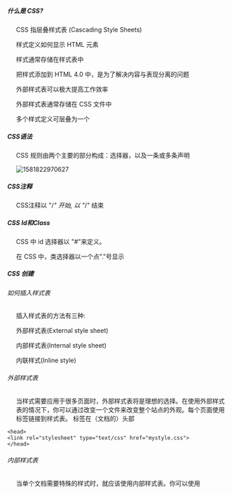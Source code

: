##### 什么是 CSS?

CSS 指层叠样式表 (Cascading Style Sheets)

样式定义如何显示 HTML 元素

样式通常存储在样式表中

把样式添加到 HTML 4.0 中，是为了解决内容与表现分离的问题

外部样式表可以极大提高工作效率

外部样式表通常存储在 CSS 文件中

多个样式定义可层叠为一个

##### CSS语法

CSS 规则由两个主要的部分构成：选择器，以及一条或多条声明

![1581822970627](C:\Users\e-Yu.Liu\AppData\Roaming\Typora\typora-user-images\1581822970627.png)

##### CSS注释

CSS注释以 "/*" 开始, 以 "*/" 结束

##### CSS Id和Class 

CSS 中 id 选择器以 "#"来定义。

在 CSS 中，类选择器以一个点"."号显示

##### CSS 创建

###### 如何插入样式表

插入样式表的方法有三种:

外部样式表(External style sheet)

内部样式表(Internal style sheet)

内联样式(Inline style)

###### 外部样式表

当样式需要应用于很多页面时，外部样式表将是理想的选择。在使用外部样式表的情况下，你可以通过改变一个文件来改变整个站点的外观。每个页面使用 <link> 标签链接到样式表。 <link> 标签在（文档的）头部

```
<head>
<link rel="stylesheet" type="text/css" href="mystyle.css">
</head>
```

###### 内部样式表

当单个文档需要特殊的样式时，就应该使用内部样式表。你可以使用 <style> 标签在文档头部定义内部样式表

```
<head>
<style>
hr {color:sienna;}
p {margin-left:20px;}
body {background-image:url("images/back40.gif");}
</style>
</head>
```

###### 内联样式

由于要将表现和内容混杂在一起，内联样式会损失掉样式表的许多优势。请慎用这种方法，例如当样式仅需要在一个元素上应用一次时。

要使用内联样式，你需要在相关的标签内使用样式（style）属性。Style 属性可以包含任何 CSS 属性。

```
<p style="color:sienna;margin-left:20px">这是一个段落。</p>
```

###### 样式优先级

（内联样式）Inline style > （内部样式）Internal style sheet >（外部样式）External style sheet > 浏览器默认样式

##### CSS背景

background     简写属性，作用是将背景属性设置在一个声明中

background-attachment 背景图像是否固定或者随着页面的其余部分滚动

background-color   设置元素的背景颜色

background-image   把图像设置为背景

background-position 设置背景图像的起始位置

background-repeat    设置背景图像是否及如何重复

当使用简写属性时，属性值的顺序为：:background-color
、background-image、background-repeat、background-attachment、background-position

##### CSS文本格式

color     设置文本颜色

direction  设置文本方向

letter-spacing 设置字符间距

line-height  设置行高

text-align 对齐元素中的文本

text-decoration 向文本添加修饰

text-indent 缩进元素中文本的首行

text-shadow 设置文本阴影

text-transform 控制元素中的字母

unicode-bidi  设置或返回文本是否被重写

vertical-align   设置元素的垂直对齐

white-spacing 设置元素中空白的处理方式

word-spacing  设置字间距

letter-spacing 这个样式使用在英文单词时，是设置字母与字母之间的间距。如果想设置英文单词之间的间距，可以使用 word-spacing 来实现。

汉字的间隔调节也是用 letter-spacing 来实现的。因为中文段落里字与字之间没有空格，因而 word-spacing 通常起不到调整间距的作用。

##### CSS字体

font      在一个声明中设置所有的字体属性

font-family  指定文本的字体系列

fot-size   指定文本的字体大小

font-sytle  指定文本的字体样式

font-variant  以小型大写字体或者正常字体显示文本

font-weight  指定字体的粗细

如果你不指定一个字体的大小，默认大小和普通文本段落一样，是16像素（16px=1em）。

###### 用em来设置字体大小

为了避免Internet Explorer 中无法调整文本的问题，许多开发者使用 em 单位代替像素。

em的尺寸单位由W3C建议。

1em和当前字体大小相等。在浏览器中默认的文字大小是16px。

因此，1em的默认大小是16px。可以通过下面这个公式将像素转换为em：px/16=em

##### CSS链接

a:link  - 正常，未访问过的链接

a:visited -  用户已访问过的链接

a:hover - 当用户鼠标放在链接上时

a:active  - 链接被点击的那一刻

css定义超链接是要有先后顺序的。否则，在某些浏览器里面有可能会出现某个样式不起作用的bug。不能正确显示想要的效果。CSS属性的排列顺序: L-V-H-A 。 L-V-H-A是link、visited、hover、active的简写。   

##### CSS列表

list-style  简写属性。用于把所有用于列表的属性设置于一个声明中

list-style-image  将图像设置为列表项标志

list-style-position  设置列表中列表项标志的位置

list-style-type 设置列表项标志的类型

简写属性可以按顺序设置如下属性：list-style-type、list-style-position、list-style-image

##### CSS表格

border  表格边框

border-collapse 设置表格的边框是否被折叠成一个单一的边框或隔开

height 和 width属性定义表格的宽度和高度

text-align属性设置水平对齐方式，向左，右，或中心

vertical-align属性设置垂直对齐方式

##### CSS盒子模型

css盒子模型（Box Model） 所有HTML元素可以看作盒子，在css中，‘box model’这一术语是用来设计和布局时使用。CSS盒模型本质上是一个盒子，封装周围的HTML元素，它包括：边距，边框，填充和实际内容。

盒模型允许我们在其它元素和周围元素边框之间的空间放置元素。

![1581836128192](C:\Users\e-Yu.Liu\AppData\Roaming\Typora\typora-user-images\1581836128192.png)

margin(外边距)：清除边框外的区域，外边距是透明的

border(边框)：围绕在内边距和内容外的边框

padding(内边距)：清除内容周围的区域，内边距是透明的

content(内容)：盒子的内容，显示文本和图像

最终元素的总宽度计算公式是这样的：

总元素的宽度=宽度+左填充+右填充+左边框+右边框+左边距+右边距

总元素的高度=高度+顶部填充+底部填充+上边框+下边框+上边距+下边距

###### W3C标准盒子模型

![1581836587682](C:\Users\e-Yu.Liu\AppData\Roaming\Typora\typora-user-images\1581836587682.png)

从上图可以看出，w3c盒子模型的范围包括margin、border、padding、content,并且content部分不包含其他部分。

###### IE盒子模型

![1581836664194](C:\Users\e-Yu.Liu\AppData\Roaming\Typora\typora-user-images\1581836664194.png)

从上图可以看出，IE盒子模型的范围包括margin、border、padding、content,和w3c盒子模型不同的是，IE盒子模型的content部分包含了padding和border.

IE5.5及更早的版本使用的是IE盒模型。IE6及其以上的版本在标准兼容模式下使用的是W3C的盒模型标准。我们说这是一个好消息因为这意味着此盒模型问题

只会出现在IE5.5及其更早的版本中。只要为文档设置一个DOCTYPE，就会使得IE遵循标准兼容模式的方式工作。

另外，我们现在应该能理解了，css3的box-sizing属性给了开发者选择盒模型解析方式的权利。W3C的盒模型方式被称为“content-box”，IE的被称为“border-box”，使用box-sizing: border-box;就是为了在设置有padding值和border值的时候不把宽度撑开。

##### CSS边框

border    简写属性，用于把针对四个边的属性设置在一个声明

border-style  用于设置元素所有边框的样式，或者单独地为各边设置边框样式

border-width 简写属性，用于为元素的所有边框设置宽度，或者单独地为各边边框设置宽度

border-color 简写属性，设置元素的所有边框中可见部分的颜色，或为4个边分别设置颜色

border-bottom 简写属性，用于把下边框的所有属性设置到一个声明中。

border-bottom-color  设置元素的下边框的颜色。

border-bottom-style  设置元素的下边框的样式。

border-bottom-width  设置元素的下边框的宽度。

border-left   简写属性，用于把左边框的所有属性设置到一个声明中。

border-left-color 设置元素的左边框的颜色。

border-left-style 设置元素的左边框的样式。

border-left-width 设置元素的左边框的宽度。

border-right  简写属性，用于把右边框的所有属性设置到一个声明中。

border-right-color   设置元素的右边框的颜色。

border-right-style   设置元素的右边框的样式。

border-right-width   设置元素的右边框的宽度。

border-top 简写属性，用于把上边框的所有属性设置到一个声明中。

border-top-color  设置元素的上边框的颜色。

border-top-style  设置元素的上边框的样式。

border-top-width  设置元素的上边框的宽度。

border-style:属性1，属性2，属性3，属性4    上-》右-》下-》左

border-style:属性1，属性2，属性3      上-》左右-》下

border-style：属性1，属性2， 上下-》左右

border-style:属性1   上下左右相同

##### CSS轮廓（outline）

轮廓（outline）是绘制于元素周围的一条线，位于边框边缘的外围，可起到突出元素的作用。

轮廓（outline）属性指定元素轮廓的样式、颜色和宽度。

outline   在一个声明中设置所有的轮廓属性

outline-color 设置轮廓的颜色

outline-style  设置轮廓的样式

outline-width 设置轮廓的宽度

outline是不占空间的，既不会增加额外的width或者height(这样不会导致浏览器渲染时出现reflow或是repaint)

##### CSS margin(外边距)

margin  简写属性。在一个声明中设置所有外边距属性

margin-bottom  设置元素的下外边距

margin-left  设置元素的左外边距

margin-right 设置元素的右外边距

margin-top  设置元素的上外边距

margin的值可能是：auto(依赖于浏览器)、length（定义一个固定的margin）、%（定义一个使用百分比的边距）

##### CSS padding(填充)

padding   使用简写属性设置在一个声明中的所有填充属性

padding-bottom 设置元素的底部填充

padding-left  设置元素的左部填充

padding-right 设置元素的右部填充

padding-top 设置元素的顶部填充

paddiing的值可能是：length（定义一个固定的填充）、%（使用百分比值定义一个填充）

##### CSS分组和嵌套选择器

分组选择器 ： 每个选择器用逗号分隔

嵌套选择器：可能适用于选择器内部的选择器的样式

p{} :为所有p元素指定一个样式

.marked{}：为所有class='marked'的元素指定一个样式

.marked p{}：为所有class='marked'元素内的p元素指定一个样式

p .marked{}：为所有class='marked'的p元素指定一个样式

##### CSS尺寸（Dimension）

height 设置元素的高度

line-height 设置行高

max-height 设置元素的最大高度

max-width 设置元素的最大宽度

ming-height 设置元素的最小高度

min-width 设置元素的最小宽度

width 设置元素的宽度

##### CSS Display(显示)与Visibility(可见性)

display属性设置一个元素应如何显示，visibility属性指定一个元素应可见还是隐藏

###### 隐藏元素 - display:none 或 visibility:hidden

visibility:hidden 可以隐藏某个元素，但隐藏的元素仍需占用与未隐藏之前一样的空间。也就是说，该元素虽然被隐藏了，但仍然会影响布局。

display:none 可以隐藏某个元素，且隐藏的元素不会占用任何空间。也就是说，该元素不但被隐藏了，而且该元素原本占用的空间也会从页面布局中消失。

display:block  - 显示为块级元素

display:inline  - 显示为内联元素

display:inlne-block - 显示为内联块元素，表现为同行显示并可修改宽高内外边距等属性

块级元素（block）特性：1）总是独占一行，表现为另起一行开始，而且其后的元素也必须另起一行2）显示宽度（width)、高度（height）、内边距（padding）和外边距（margin）都可控制

内联元素（inline）特性:1)和相邻的内联元素在同一行 2）宽度（width）、高度（height）、内边距（padding）和外边距（margin）都不可改变，就是里面文字或图片的大小

##### CSS position(定位)

positon 属性的5个值 ：  static 、relative、fixed 、absolute 、sticky

###### static 定位 

HTML元素的默认值，即没有定位，遵循正常的文档流对象。静态定位的元素不会受到top、bottom、left 、right影响。

###### fixed定位

元素的位置相对于浏览器窗口是固定位置。即使窗口是滚动的它也不会移动。

fixed定位使元素的位置与文档流无关，因此不占据空间。fixed定位的元素和其他元素重叠。

###### relative定位

相对定位元素的定位是相对其正常位置。移动相对定位元素，但它原本所占的空间不会改变。相对定位元素经常被用来作为绝对定位元素的容器快。

###### absolute定位

绝对定位的元素的位置相对于最近的已定位父元素，如果元素没有已定位的父元素，那么它的位置相对于<html>。absolute 定位使元素的位置与文档流无关，因此不占据空间。absolute定位的元素和其他元素重叠。

###### sticky定位

sticky 英文字面意思是粘，粘贴，所以可以把它称之为粘性定位。

position：sticky,基于用户的滚动位置来定位。

粘性定位的元素是依赖于用户的滚动，在position:relative 与 position:fixed定位之间切换。它的行为就像position:relative;而当页面滚动超出目标区域时，它的表现就像position:fixed;它会固定在目标位置。元素定位表现为在跨越特定阈值前为相对定位，之后为固定定位。这个特定阈值指的是 top, right, bottom 或 left 之一，换言之，指定 top, right, bottom 或 left 四个阈值其中之一，才可使粘性定位生效。否则其行为与相对定位相同。

###### 重叠的元素

元素的定位与文档流无关，所以它们可以覆盖页面上的其它元素。z-index属性指定了一个元素的堆叠顺序。一个元素可以有正数或负数的堆叠顺序。具有更高堆叠顺序的元素总是在较低的堆叠顺序元素的前面。

**注意：** 如果两个定位元素重叠，没有指定z - index，最后定位在HTML代码中的元素将被显示在最前面。

##### CSS布局 - overflow

oveflow属性用于控制内容溢出元素框时显示的方式。

overflow属性有以下值：

visible   默认值。内容不会被修剪，会呈现在元素框之外

hidden  内容会被修剪，并且其余内容是不可见的

scroll      内容会被修剪，但是浏览器会显示滚动条以便查看其余的内容

auto      如果内容被修剪，则浏览器会显示滚动条以便查看其余的内容

inherit   规定应该从父元素继承overflow属性的值

##### CSS float 浮动

css 的float 会使元素向左或向右移动，其周围的元素也会重新排列。

元素的水平方向浮动，意味着元素只能左右移动而不能上下移动。

一个浮动元素会尽量向左或向右移动，直到它的外边缘碰到包含框或另一个浮动框的边框为止。

浮动元素之后的元素将围绕它。

浮动元素之前的元素将不会受到影响。

清除浮动--使用clear

clear  指定不允许元素周围有浮动元素   left、right、both、none、inherit

float 指定一个元素是否可以浮动             left、right、none、inherit

##### CSS布局-水平&垂直对齐

元素居中对齐  margin:auto;

文本在元素内居中对齐，使用tetx-align:center;

图片居中对齐  margin:auto;

左右对齐，--使用定位方式

左右对齐，--使用float方式

垂直居中对齐--使用padding

垂直居中--使用line-height

垂直居中--使用position和transform

##### CSS组合选择符

在CSS3中包含了四种组合方式：

- 后代选择器（以空格分隔）
- 子元素选择器（以大于号分隔）
- 相邻兄弟选择器（以加号分隔） 相邻兄弟选择器可选择紧接在另一元素后的元素，且二者有相同父元素
- 后续兄弟选择器（以破折号分隔）后续兄弟选择器选取所有指定元素之后的相邻兄弟元素

##### CSS伪类

css伪类是用来添加一些选择器的特殊效果。

###### anchor伪类 

在支持css的浏览器中，链接的不同状态都可以以不同的方式显示

###### :first-child伪类

:first-child伪类来选择父元素的第一个子元素

###### :lang伪类

:lang伪类使你有能力为不同的语言定义特殊的规则

##### CSS伪元素

css伪元素是用来添加一些选择器的特殊效果

###### :first-line 伪元素

first-line伪元素用于向文本的首行设置特殊样式

###### :first-letter 伪元素

first-letter伪元素用于向文本的首字母设置特殊样式

###### :before伪元素

before伪元素可以在元素的内容前面插入新内容

###### :after伪元素

after伪元素可以在元素的内容之后插入新内容

##### CSS图像拼合技术

图像拼合就是单个图像的集合。

有许多图像的网页可能需要很长的时间来加载和生成多个服务器的请求。使用图像拼合会降低服务器的请求数量，并节省带宽。

##### CSS媒体类型

媒体类型允许你指定文件将如何在不同媒体呈现。该文件可以以不同的方式显示在屏幕上，在纸张上。或听觉浏览器等等。

一些css属性只设计了某些媒体。例如voice-family属性是专为听觉用户代理。其他一些属性可用于不同的媒体类型。例如，font-size属性可用于屏幕和印刷媒体，但有不同的值。屏幕和纸上的文件不同，通常需要一个更大的字体，sans-serif字体比较适合子屏幕上阅读，而serif字体更容易在纸上阅读。

###### @media规则

@media规则允许在相同样式表为不同媒体设置不同的样式。

all    用于所有的媒体设备

print  用于打印机

screen 用于电脑显示器

##### CSS属性选择器

具有特定属性的HTML元素样式不仅仅是class和id。

属性选择器 [title]{color:blue}

属性和值选择器[title=runoob]{border:5px solid green;}

属性和值的选择器-多值  [title~=hello]{color:blue;}

CSS属性选择器 *=，|=，^=，$=，的区别

"value 是完整单词" 类型的比较符号: ~=, |=

"拼接字符串" 类型的比较符号: *=, ^=, $=

[attribute~=value] 属性中包含独立的单词为 value，

[attribute|=value] 属性中必须是完整且唯一的单词，或者以 - 分隔开

[attribute$=value] attribute 属性以 value 结尾:

[attribute^=value]attribute 属性以 value 开头:

##### CSS计数器

css计数器通过一个变量来设置，根据规则递增变量。

css计数器使用到一下几个属性：

counter-reset  - 创建或者重置计数器

counter-increment - 递增变量

content - 插入生成的内容

counter()或counters()函数-将计数器的值添加到元素

CSS3是最新的CSS标准。

##### CSS3边框

边框属性

border-radius 用于创建圆角

box-shadow  添加阴影

border-image  设置所有边框图像

##### CSS3圆角

使用CSS3 border-radius属性，可以给任何元素制作‘圆角’。

border-radius 所有四个边角属性的缩写

border-top-left-radius  定义了左上角的弧度

border-top-right-radius  定义了右上角的弧度

border-bottom-right-radius 定义了右下角的弧度

border-bottom-left-radius 定义了左下角的弧度

如果你要在四个角上一一指定，可以使用以下规则：

四个值：第一个值为左上角，第二个值为右上角，第三个值为右下角，第四个值为左下角

三个值：第一个值为左上角，第二个值为右上角和左下角，第三个值为右下角

两个值：第一个值为左上角与右下角，第二个值为右上角与左下角

一个值：四个圆角值相同

##### CSS3背景

background-image    添加背景图片

background-size    指定背景图像的大小

background-origin 指定了背景图像的位置区域。content-box,padding-box,border-box区域内可以放置背景图像

background-clip 背景剪裁属性是从指定位置开始绘制

##### CSS3渐变

CSS3渐变可以让你在两个或多个指定的颜色之间显示平稳的过渡。

CSS3定义了两种类型的渐变：

线性渐变（Linear Gradients）-向下/向上/向左/向右/对角方向

径向渐变（Radial Gradients）-由它们的中心定义

###### 使用透明度（transparent）  

CSS3渐变也支持透明度（transparent），可用于创建减弱变淡的效果。

为了添加透明度，我们使用 rgba() 函数来定义颜色结点。rgba() 函数中的最后一个参数可以是从 0 到 1 的值，它定义了颜色的透明度：0 表示完全透明，1 表示完全不透明。

重复的线性渐变  repeating-linear-gradient()

重复的径向渐变 repeating-radial-gradient()

##### CSS3文本效果

hanging-punctuation   规定标点字符是否位于线框之外

punctuation-trim    规定是否对标点字符进行修剪

text-align-last    设置如何对齐最后一行或紧挨着强制换行符之前的行

text-emphasis   向元素的文本应用重点标记以及重点标记的前景色

text-justify   规定当text-align设置为‘justify’时所使用的对齐方法

text-outline  规定文本的轮廓

 text-overflow   规定当文本溢出包含元素时发生的事情

text-shadow     向文本添加阴影

text-wrap          规定文本的换行规则

word-break     规定非中日韩文本的换行规则

word-wrap       允许对长的不可分割的单词进行分割并换行到下一行

##### CSS3字体

CSS3 @font-face规则

使用CSS3，网页设计师可以使用他/她喜欢的任何字体。

当你发现您要使用的字体文件时，只需简单的将字体文件包含在网站中，它会自动下载给需要的用户。

##### CSS3 2D转换

CSS3转换可以对元素进行移动、缩放、转动、拉长或拉伸。

转换的效果是让某个元素改变形状，大小和位置。

transform   适用于2D或3D转换的元素

transform-origin  允许您更改转化元素位置

matrix(n,n,n,n,n,n)   定义2D转换，使用六个值的矩阵

translate(x,y) 定义2D转换，沿着X和Y轴移动元素

translateX(n)  定义2D转换，沿着X轴移动元素

translateY(n)  定义2D转换，沿着Y轴移动元素

scale(x,y)  定义2D缩放转换，改变元素的宽度和高度

scaleX(n)   定义2D缩放转换，改变元素的宽度

scaleY(n)  定义2D缩放转换，改变元素的高度

rotate(angle)  定义2D旋转，在参数中规定角度

skew(x-angle,y-angle)  定义2D倾斜转换，沿着X和Y轴

skewX(angle)   定义2D倾斜转换，沿着X轴

skewY(angle)   定义2D倾斜转换，沿着Y轴

##### CSS3 3D转换

transform  向元素应用 2D 或 3D 转换。  

transform-origin  允许你改变被转换元素的位置。    

transform-style   规定被嵌套元素如何在 3D 空间中显示。   

perspective   规定 3D 元素的透视效果。 

perspective-origin   规定 3D 元素的底部位置。 

backface-visibility  定义元素在不面对屏幕时是否可见。

matrix3d(n,n,n,n,n,n,n,n,n,n,n,n,n,n,n,n) 定义 3D 转换，使用 16 个值的 4x4 矩阵。

translate3d(x,y,z)   定义 3D 转化。

translateX(x) 定义 3D 转化，仅使用用于 X 轴的值。

translateY(y) 定义 3D 转化，仅使用用于 Y 轴的值。

translateZ(z) 定义 3D 转化，仅使用用于 Z 轴的值。

scale3d(x,y,z)    定义 3D 缩放转换。

scaleX(x)  定义 3D 缩放转换，通过给定一个 X 轴的值。

scaleY(y)  定义 3D 缩放转换，通过给定一个 Y 轴的值。

scaleZ(z)  定义 3D 缩放转换，通过给定一个 Z 轴的值。

rotate3d(x,y,z,angle)    定义 3D 旋转。

rotateX(angle)    定义沿 X 轴的 3D 旋转。

rotateY(angle)    定义沿 Y 轴的 3D 旋转。

rotateZ(angle)    定义沿 Z 轴的 3D 旋转。

perspective(n)    定义 3D 转换元素的透视视图。

##### CSS3过渡

css3过渡是元素从一种样式逐渐改变为另一种的效果。

要实现这一点，必须规定两项内容： 1）指定要添加效果的CSS属性  2）指定效果的持续时间

transition     简写属性，用于在一个属性中设置四个过渡属性

transition-property   规定应用过渡的CSS属性的名称

transition-duration   定义过渡效果花费的时间。默认是0

transition-timing-function  规定过渡效果甚微时间曲线。默认是ease

transition-delay  规定过渡效果何时开始。默认是0

##### CSS3动画

css3可以创建动画，它可以取代许多网页动画图像、Flash动画和JavaScript实现的效果。

###### CSS3 @keyframes规则

@keyframes规则是创建动画。

@keyframes规则内指定一个CSS样式和动画将逐步从目前的样式更改为新的样式。

当在@keyframes创建动画，把它绑定到一个选择器，否则动画不会有任何效果。

指定至少这两个CSS3的动画属性绑定向一个选择器：

- 规定动画的名称
- 规定动画的时长

##### CSS3动画是什么？

动画是使元素从一种样式逐渐变化为另一种样式的效果。

可以改变任意多的样式任意多的次数。

请用百分比来规定变化发生的时间，或用关键词from和to,等同于0%和100%

0%是动画的开始，100%是动画的完成

为了得到最佳的浏览器支持，您应该始终定义0%和100%选择器。

@keyframes                 规定动画

animation                     所有动画属性的简写属性，除了animation-play-state属性

animation-name          规定@keyframes动画的名称

animation-duration      规定动画完成一个周期所花费的秒或毫秒。默认是0

animation-timing-function   规定动画的速度曲线。默认是‘ease’

animation-fill-mode      规定当动画不播放时（当动画完成时，或当动画有一个延迟未开始播放时），要应用到元素的样式

animation-delay           规定动画何时开始。默然是0

animation-iteration-count  规定动画被播放的次数。默认是1

animation-direction      规定动画是否在下一周期逆向地播放。默认是normal

animation-play-state    规定动画是否正在运行或暂停。默认是running

##### CSS3多列

column-count     指定元素应该被分割的列数

column-fill         指定如何填充列

column-gap      指定列与列之间的间隙

column-rule     所有column-rule-*属性的简写

column-rule-color   指定两列间边框的颜色

column-rule-style  指定两列间边框的样式

column-rule-width  指定两列间边框的厚度

column-span  指定元素要跨越多少列

column-width  指定列的宽度

columns   设置column-width和column-count的简写

##### CSS3用户界面

在CSS3中，增加了一些新的用户界面特性来调整元素尺寸，框尺寸和外边框。

appearance    允许您使一个元素的外观像一个标准的用户界面元素

box-sizing       允许你以适应区域而用某种方式定义某些元素

icon     为创作者提供可将元素设置为图标等价物的能力

nav-down   指定在何处使用箭头向下导航键时进行导航

nav-index   指定一个元素的Tab的顺序

nav-left        指定在何处使用左侧的箭头导航键进行导航

nav-right      指定在何处使用右侧的箭头导航键进行导航

nav-up        指定在何处使用箭头向上导航键时进行导航

outline-offset  外轮廓修饰并绘制超出边框的边缘

resize         指定一个元素是否是由用户调整大小

CSS3 box-sizing 属性可以设置width和height属性中包含了padding(内边距)和border(边框)。

##### CSS3 多媒体查询

CSS3 的多媒体查询继承了 CSS2 多媒体类型的所有思想： 取代了查找设备的类型，CSS3 根据设置自适应显示。

媒体查询可用于检测很多事情，例如：

- viewport(视窗) 的宽度与高度
- 设备的宽度与高度
- 朝向 (智能手机横屏，竖屏) 。
- 分辨率

##### 多媒体查询语法

多媒体查询由多种媒体组成，可以包含一个或多个表达式，表达式根据条件是否成立返回 true 或 false。

```
@media not|only mediatype and (expressions) {
    CSS 代码...;
}
```

如果指定的多媒体类型匹配设备类型则查询结果返回 true，文档会在匹配的设备上显示指定样式效果。

除非你使用了 not 或 only 操作符，否则所有的样式会适应在所有设备上显示效果。

- **not:** not是用来排除掉某些特定的设备的，比如 @media not print（非打印设备）。
- **only:** 用来定某种特别的媒体类型。对于支持Media Queries的移动设备来说，如果存在only关键字，移动设备的Web浏览器会忽略only关键字并直接根据后面的表达式应用样式文件。对于不支持Media Queries的设备但能够读取Media Type类型的Web浏览器，遇到only关键字时会忽略这个样式文件。
- **all:** 所有设备，这个应该经常看到。

###### CSS3多媒体类型

all     用于所有媒体类型设备

print  用于打印机

screen  用于电脑屏幕，平板，智能手机等

speech  用于屏幕阅读器

##### CSS3弹性盒子（Flex Box）

弹性盒子是CSS3的一种新的布局模式。

CSS3弹性盒子(Flexible Box 或flexbox),是一种当页面需要适应不同的屏幕大小以及设备类型时确保元素拥有恰当的行为的布局方式。

引入弹性盒布局模型的目的是提供一种更加有效的方式来对一个容器中的子元素进行排列、赌气和分配空白空间。

###### CSS3弹性盒子内容

弹性盒子由弹性容器（Flex container）和弹性子元素（Flex item）组成。

弹性容器通过设置display属性的值为flex或inline-flex将其定义为弹性容器。

弹性容器内包含了一个或多个弹性子元素。

注意：弹性容器外及弹性子元素内是正常渲染的。弹性盒子只定义了弹性子元素如何在弹性容器内布局。

弹性子元素通常在弹性盒子内一行显示。默认情况每个容器只有一行。

flex-direction 指定了弹性子元素在父容器中的位置

justify-content(内容对齐)属性应用在弹性容器上，把弹性项沿着弹性容器的主轴线（main axis）对齐。

align-items设置或检索弹性盒子元素在侧轴（纵轴）方向上的对齐方式。

flex-wrap 属性用于指定弹性盒子的子元素换行方式。

`align-content` 属性用于修改 `flex-wrap` 属性的行为。类似于 `align-items`, 但它不是设置弹性子元素的对齐，而是设置各个行的对齐。

`align-self` 属性用于设置弹性元素自身在侧轴（纵轴）方向上的对齐方式。

`flex` 属性用于指定弹性子元素如何分配空间。

order 设置弹性盒子的子元素排列顺序

